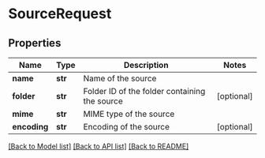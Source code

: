 # SourceRequest

## Properties
Name | Type | Description | Notes
------------ | ------------- | ------------- | -------------
**name** | **str** | Name of the source | 
**folder** | **str** | Folder ID of the folder containing the source | [optional] 
**mime** | **str** | MIME type of the source | 
**encoding** | **str** | Encoding of the source | [optional] 

[[Back to Model list]](../README.md#documentation-for-models) [[Back to API list]](../README.md#documentation-for-api-endpoints) [[Back to README]](../README.md)


